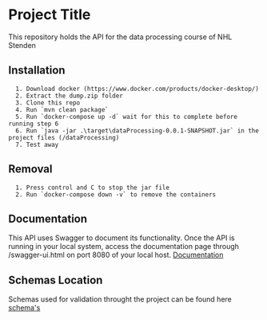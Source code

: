 
# Project Title

This repository holds the API for the data processing course of NHL Stenden



## Installation


```
  1. Download docker (https://www.docker.com/products/docker-desktop/)
  2. Extract the dump.zip folder
  3. Clone this repo
  4. Run `mvn clean package`
  5. Run `docker-compose up -d` wait for this to complete before running step 6
  6. Run `java -jar .\target\dataProcessing-0.0.1-SNAPSHOT.jar` in the project files (/dataProcessing)
  7. Test away

```


## Removal

```
  1. Press control and C to stop the jar file
  2. Run `docker-compose down -v` to remove the containers
```
    
    
## Documentation

This API uses Swagger to document its functionality. Once the API is running in your local system, access the documentation page through /swagger-ui.html on port 8080 of your local host.
[Documentation](http://localhost:8080/swagger-ui/index.html#/)


## Schemas Location
Schemas used for validation throught the project can be found here [schema's](https://github.com/CostaHiripis/dataProcessing/tree/master/src/main/resources/schema)

